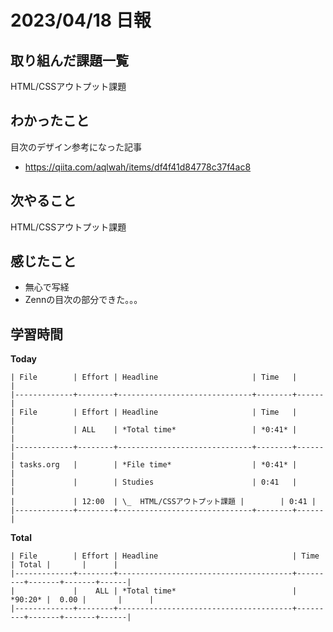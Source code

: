 # 2023/04/18 日報

## 取り組んだ課題一覧
HTML/CSSアウトプット課題

## わかったこと
目次のデザイン参考になった記事
- https://qiita.com/aqlwah/items/df4f41d84778c37f4ac8

## 次やること
HTML/CSSアウトプット課題

## 感じたこと
- 無心で写経
- Zennの目次の部分できた。。。

## 学習時間
**Today**
```
| File        | Effort | Headline                     | Time   |      |
|-------------+--------+------------------------------+--------+------|
| File        | Effort | Headline                     | Time   |      |
|             | ALL    | *Total time*                 | *0:41* |      |
|-------------+--------+------------------------------+--------+------|
| tasks.org   |        | *File time*                  | *0:41* |      |
|             |        | Studies                      | 0:41   |      |
|             | 12:00  | \_  HTML/CSSアウトプット課題 |        | 0:41 |
|-------------+--------+------------------------------+--------+------|
```

**Total**
```
| File        | Effort | Headline                              | Time    | Total |       |      |
|-------------+--------+---------------------------------------+---------+-------+-------+------|
|             |    ALL | *Total time*                          | *90:20* |  0.00 |       |      |
|-------------+--------+---------------------------------------+---------+-------+-------+------|
```

